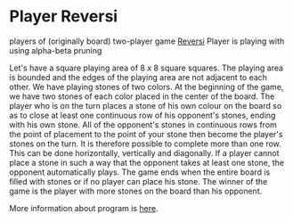 # Player Reversi
players of (originally board) two-player game [Reversi](https://en.wikipedia.org/wiki/Reversi)
Player is playing with using alpha-beta pruning

Let's have a square playing area of 8 x 8 square squares. The playing area is bounded and the edges of the playing area are not adjacent to each other. We have playing stones of two colors. At the beginning of the game, we have two stones of each color placed in the center of the board. The player who is on the turn places a stone of his own colour on the board so as to close at least one continuous row of his opponent's stones, ending with his own stone. All of the opponent's stones in continuous rows from the point of placement to the point of your stone then become the player's stones on the turn. It is therefore possible to complete more than one row. This can be done horizontally, vertically and diagonally. If a player cannot place a stone in such a way that the opponent takes at least one stone, the opponent automatically plays. The game ends when the entire board is filled with stones or if no player can place his stone. The winner of the game is the player with more stones on the board than his opponent.

More information about program is [here](https://cw.fel.cvut.cz/b221/courses/b4b33rph/cviceni/reversi/start).
